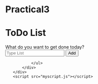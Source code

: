 # Practical3
<!DOCTYPE html>
<html lang="en">

<head>
    <meta charset="UTF-8">
    <meta name="viewport" content="width=device-width, initial-scale=1.0">
    <title>Practical-3</title>
</head>
<link rel="stylesheet" href="STYLE1.css">
<body>
    <div class="Container">
        <div class="card">
            <h1 class="header">ToDo List</h1>
            <label class="input-label">What do you want to get done today?</label>
        </div>
        <div class="box">
            <input type="text" name="" id="input-box" placeholder="Type List" onkeypress="press(event)">
            <button onclick="addTask(event)">Add</button>
        </div>
        <div class="Task-container">
            <ul id="task-list">
                
            </ul>
        </div>
    </div>
    <script src="myscript.js"></script>
</body>

</html>
